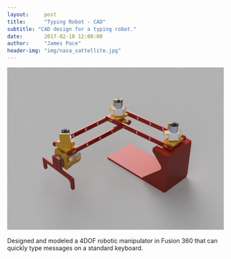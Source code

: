 ```yaml
---
layout:     post
title:      "Typing Robot - CAD"
subtitle: "CAD design for a typing robot."
date:       2017-02-10 12:00:00
author:     "James Pace"
header-img: "img/nasa_sattellite.jpg"
---
```


![typing robot](/img/intro-robot.png)

Designed and modeled a 4DOF robotic manipulator in Fusion 360 that can quickly type messages on a standard keyboard.
